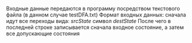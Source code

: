 Входные данные передаются в программу посредством текстового файла (в данном случае testDFA.txt)
Формат входных данных: сначала идут все переходы вида:
*srcState* символ *destState*
После чего в последней строке записывается сначала входное состояние, а затем все допускающие состояния
